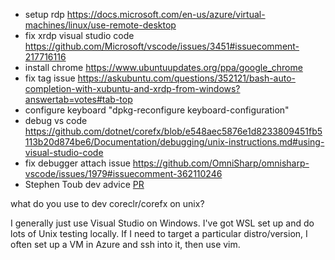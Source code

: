 * setup rdp https://docs.microsoft.com/en-us/azure/virtual-machines/linux/use-remote-desktop </br>
* fix xrdp visual studio code https://github.com/Microsoft/vscode/issues/3451#issuecomment-217716116 </br>
* install chrome https://www.ubuntuupdates.org/ppa/google_chrome </br>
* fix tag issue https://askubuntu.com/questions/352121/bash-auto-completion-with-xubuntu-and-xrdp-from-windows?answertab=votes#tab-top </br>
* configure keyboard "dpkg-reconfigure keyboard-configuration" </br>
* debug vs code https://github.com/dotnet/corefx/blob/e548aec5876e1d8233809451fb5113b20d874be6/Documentation/debugging/unix-instructions.md#using-visual-studio-code <br/>
* fix debugger attach issue https://github.com/OmniSharp/omnisharp-vscode/issues/1979#issuecomment-362110246 <br/>
* Stephen Toub dev advice [PR](https://github.com/dotnet/corefx/pull/27411#issuecomment-368120730)

what do you use to dev coreclr/corefx on unix?

I generally just use Visual Studio on Windows. I've got WSL set up and do lots of Unix testing locally. If I need to target a particular distro/version, I often set up a VM in Azure and ssh into it, then use vim.
